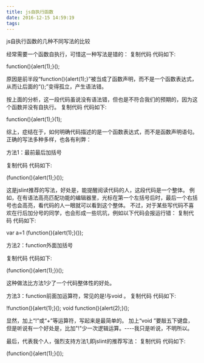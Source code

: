 ```yaml
---
title: js自执行函数
date: 2016-12-15 14:59:19
tags:
---
```

js自执行函数的几种不同写法的比较

经常需要一个函数自执行，可惜这一种写法是错的： 
复制代码 代码如下:

function(){alert(1);}(); 

原因是前半段“function(){alert(1);}”被当成了函数声明，而不是一个函数表达式，从而让后面的“();”变得孤立，产生语法错。 

按上面的分析，这一段代码虽说没有语法错，但也是不符合我们的预期的，因为这个函数并没有自执行。 
复制代码 代码如下:

function(){alert(1);}(1); 

综上，症结在于，如何明确代码描述的是一个函数表达式，而不是函数声明语句。 
正确的写法多种多样，也各有利弊： 

方法1：最前最后加括号 

复制代码 代码如下:

(function(){alert(1);}()); 

这是jslint推荐的写法，好处是，能提醒阅读代码的人，这段代码是一个整体。 
例如，在有语法高亮匹配功能的编辑器里，光标在第一个左括号后时，最后一个右括号也会高亮，看代码的人一眼就可以看到这个整体。 
不过，对于某些写代码不喜欢在行后加分号的同学，也会形成一些坑坑，例如以下代码会报运行错： 
复制代码 代码如下:

var a=1 
(function(){alert(1);}()); 


方法2：function外面加括号 

复制代码 代码如下:

(function(){alert(1);})(); 

这种做法比方法1少了一个代码整体性的好处。 

方法3：function前面加运算符，常见的是!与void 。 
复制代码 代码如下:

!function(){alert(1);}(); 
void function(){alert(2);}(); 


显然，加上“!”或“+”等运算符，写起来是最简单的。 
加上“void ”要敲五下键盘，但是听说有一个好处是，比加"!"少一次逻辑运算。----我只是听说，不明所以。 

最后，代表我个人，强烈支持方法1,即jslint的推荐写法： 
复制代码 代码如下:

(function(){alert(1);}()); 